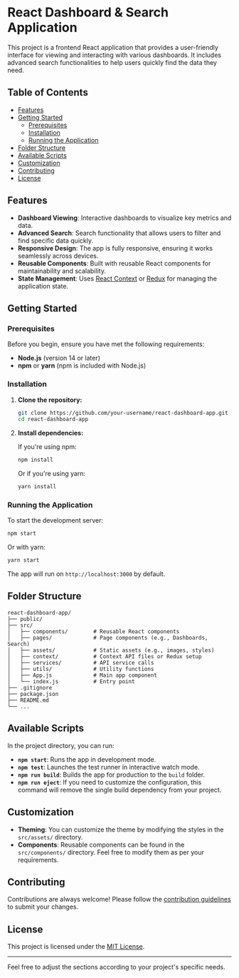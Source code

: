 # React Dashboard & Search Application

This project is a frontend React application that provides a user-friendly interface for viewing and interacting with various dashboards. It includes advanced search functionalities to help users quickly find the data they need.

## Table of Contents

- [Features](#features)
- [Getting Started](#getting-started)
  - [Prerequisites](#prerequisites)
  - [Installation](#installation)
  - [Running the Application](#running-the-application)
- [Folder Structure](#folder-structure)
- [Available Scripts](#available-scripts)
- [Customization](#customization)
- [Contributing](#contributing)
- [License](#license)

## Features

- **Dashboard Viewing**: Interactive dashboards to visualize key metrics and data.
- **Advanced Search**: Search functionality that allows users to filter and find specific data quickly.
- **Responsive Design**: The app is fully responsive, ensuring it works seamlessly across devices.
- **Reusable Components**: Built with reusable React components for maintainability and scalability.
- **State Management**: Uses [React Context](https://reactjs.org/docs/context.html) or [Redux](https://redux.js.org/) for managing the application state.

## Getting Started

### Prerequisites

Before you begin, ensure you have met the following requirements:

- **Node.js** (version 14 or later)
- **npm** or **yarn** (npm is included with Node.js)

### Installation

1. **Clone the repository:**

   ```bash
   git clone https://github.com/your-username/react-dashboard-app.git
   cd react-dashboard-app
   ```

2. **Install dependencies:**

   If you're using npm:

   ```bash
   npm install
   ```

   Or if you're using yarn:

   ```bash
   yarn install
   ```

### Running the Application

To start the development server:

```bash
npm start
```

Or with yarn:

```bash
yarn start
```

The app will run on `http://localhost:3000` by default.

## Folder Structure

```plaintext
react-dashboard-app/
├── public/
├── src/
│   ├── components/        # Reusable React components
│   ├── pages/             # Page components (e.g., Dashboards, Search)
│   ├── assets/            # Static assets (e.g., images, styles)
│   ├── context/           # Context API files or Redux setup
│   ├── services/          # API service calls
│   ├── utils/             # Utility functions
│   ├── App.js             # Main app component
│   └── index.js           # Entry point
├── .gitignore
├── package.json
├── README.md
└── ...

```

## Available Scripts

In the project directory, you can run:

- **`npm start`**: Runs the app in development mode.
- **`npm test`**: Launches the test runner in interactive watch mode.
- **`npm run build`**: Builds the app for production to the `build` folder.
- **`npm run eject`**: If you need to customize the configuration, this command will remove the single build dependency from your project.

## Customization

- **Theming**: You can customize the theme by modifying the styles in the `src/assets/` directory.
- **Components**: Reusable components can be found in the `src/components/` directory. Feel free to modify them as per your requirements.

## Contributing

Contributions are always welcome! Please follow the [contribution guidelines](CONTRIBUTING.md) to submit your changes.

## License

This project is licensed under the [MIT License](LICENSE).

---

Feel free to adjust the sections according to your project's specific needs.